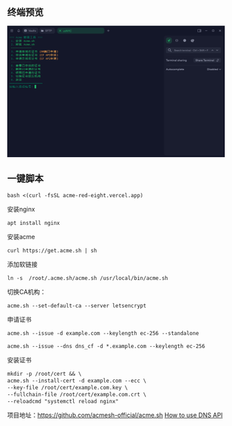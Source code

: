 ## 终端预览

![preview](image.png)

## 一键脚本
```
bash <(curl -fsSL acme-red-eight.vercel.app)
```
安装nginx
```
apt install nginx
```
安装acme
```
curl https://get.acme.sh | sh
```
添加软链接
```
ln -s  /root/.acme.sh/acme.sh /usr/local/bin/acme.sh
```
切换CA机构： 
```
acme.sh --set-default-ca --server letsencrypt
```

申请证书
```
acme.sh --issue -d example.com --keylength ec-256 --standalone
```
```
acme.sh --issue --dns dns_cf -d *.example.com --keylength ec-256
```

安装证书
```
mkdir -p /root/cert && \
acme.sh --install-cert -d example.com --ecc \
--key-file /root/cert/example.com.key \
--fullchain-file /root/cert/example.com.crt \
--reloadcmd "systemctl reload nginx"
```

项目地址：https://github.com/acmesh-official/acme.sh [How to use DNS API](https://github.com/acmesh-official/acme.sh/wiki/dnsapi)

